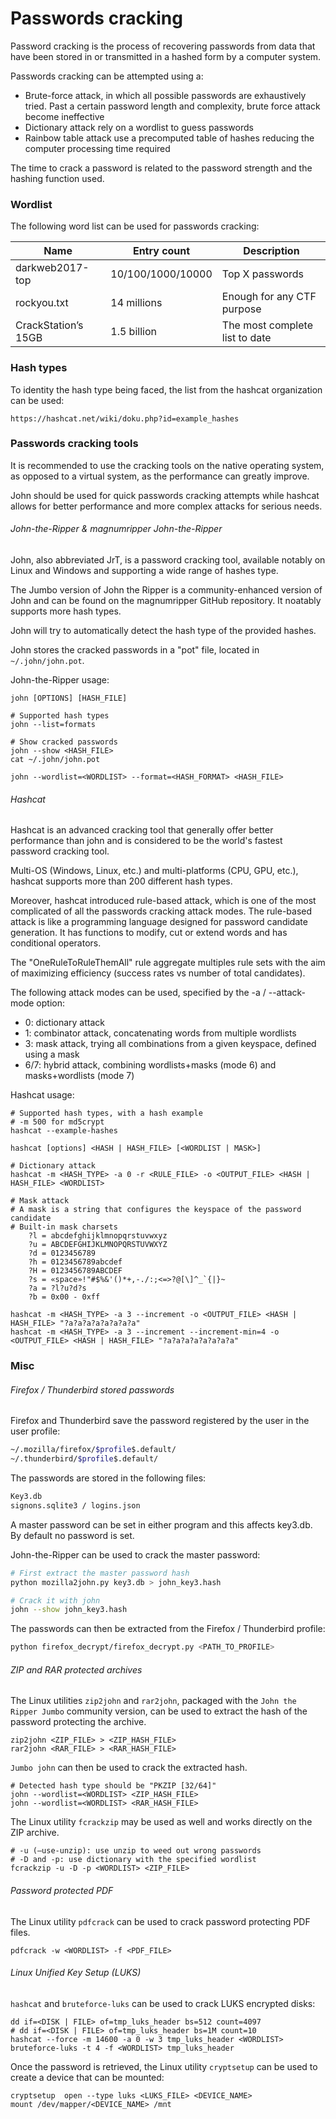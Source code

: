 # Passwords cracking

Password cracking is the process of recovering passwords from data that have
been stored in or transmitted in a hashed form by a computer system.  

Passwords cracking can be attempted using a:
  - Brute-force attack, in which all possible passwords are exhaustively
    tried. Past a certain password length and complexity, brute force attack
    become ineffective
  - Dictionary attack rely on a wordlist to guess passwords
  - Rainbow table attack use a precomputed table of hashes reducing the
    computer processing time required

The time to crack a password is related to the password strength and the
hashing function used.

### Wordlist

The following word list can be used for passwords cracking:

| Name | Entry count | Description |
|------|-------------|-------------|
| darkweb2017-top | 10/100/1000/10000 | Top X passwords |
| rockyou.txt | 14 millions | Enough for any CTF purpose |
| CrackStation’s 15GB | 1.5 billion | The most complete list to date |  

### Hash types

To identity the hash type being faced, the list from the hashcat organization
can be used:

```
https://hashcat.net/wiki/doku.php?id=example_hashes
```

### Passwords cracking tools

It is recommended to use the cracking tools on the native operating system,
as opposed to a virtual system, as the performance can greatly improve.

John should be used for quick passwords cracking attempts while hashcat allows
for better performance and more complex attacks for serious needs.

###### John-the-Ripper & magnumripper John-the-Ripper

John, also abbreviated JrT, is a password cracking tool, available notably on
Linux and Windows and supporting a wide range of hashes type.

The Jumbo version of John the Ripper is a community-enhanced version of John and
can be found on the magnumripper GitHub repository. It noatably supports more
hash types.

John will try to automatically detect the hash type of the provided hashes.

John stores the cracked passwords in a "pot" file, located in
`~/.john/john.pot`.

John-the-Ripper usage:

```
john [OPTIONS] [HASH_FILE]

# Supported hash types
john --list=formats

# Show cracked passwords
john --show <HASH_FILE>
cat ~/.john/john.pot

john --wordlist=<WORDLIST> --format=<HASH_FORMAT> <HASH_FILE>
```

###### Hashcat

Hashcat is an advanced cracking tool that generally offer better performance
than john and is considered to be the world's fastest password cracking tool.

Multi-OS (Windows, Linux, etc.) and multi-platforms (CPU, GPU, etc.), hashcat
supports more than 200 different hash types.

Moreover, hashcat introduced rule-based attack, which is one of the most
complicated of all the passwords cracking attack modes. The rule-based attack
is like a programming language designed for password candidate generation. It
has functions to modify, cut or extend words and has conditional operators.

The "OneRuleToRuleThemAll" rule aggregate multiples rule sets with the aim of
maximizing efficiency (success rates vs number of total candidates).

The following attack modes can be used, specified by the -a / --attack-mode
option:
  - 0: dictionary attack
  - 1: combinator attack, concatenating words from multiple wordlists
  - 3: mask attack, trying all combinations from a given keyspace, defined
    using a mask
  - 6/7: hybrid attack, combining wordlists+masks (mode 6) and masks+wordlists
    (mode 7)

Hashcat usage:

```
# Supported hash types, with a hash example
# -m 500 for md5crypt
hashcat --example-hashes

hashcat [options] <HASH | HASH_FILE> [<WORDLIST | MASK>]

# Dictionary attack
hashcat -m <HASH_TYPE> -a 0 -r <RULE_FILE> -o <OUTPUT_FILE> <HASH | HASH_FILE> <WORDLIST>

# Mask attack
# A mask is a string that configures the keyspace of the password candidate
# Built-in mask charsets
    ?l = abcdefghijklmnopqrstuvwxyz
    ?u = ABCDEFGHIJKLMNOPQRSTUVWXYZ
    ?d = 0123456789
    ?h = 0123456789abcdef
    ?H = 0123456789ABCDEF
    ?s = «space»!"#$%&'()*+,-./:;<=>?@[\]^_`{|}~
    ?a = ?l?u?d?s
    ?b = 0x00 - 0xff

hashcat -m <HASH_TYPE> -a 3 --increment -o <OUTPUT_FILE> <HASH | HASH_FILE> "?a?a?a?a?a?a?a?a"
hashcat -m <HASH_TYPE> -a 3 --increment --increment-min=4 -o <OUTPUT_FILE> <HASH | HASH_FILE> "?a?a?a?a?a?a?a?a"
```

### Misc

###### Firefox / Thunderbird stored passwords

Firefox and Thunderbird save the password registered by the user in the user
profile:

```bash
~/.mozilla/firefox/$profile$.default/
~/.thunderbird/$profile$.default/
```

The passwords are stored in the following files:

```bash
Key3.db
signons.sqlite3 / logins.json
```

A master password can be set in either program and this affects key3.db. By
default no password is set.

John-the-Ripper can be used to crack the master password:

```bash
# First extract the master password hash
python mozilla2john.py key3.db > john_key3.hash

# Crack it with john
john --show john_key3.hash
```

The passwords can then be extracted from the Firefox / Thunderbird profile:

```bash
python firefox_decrypt/firefox_decrypt.py <PATH_TO_PROFILE>
```

###### ZIP and RAR protected archives

The Linux utilities `zip2john` and `rar2john`, packaged with the `John the
Ripper Jumbo` community version, can be used to extract the hash of the
password protecting the archive.

```
zip2john <ZIP_FILE> > <ZIP_HASH_FILE>
rar2john <RAR_FILE> > <RAR_HASH_FILE>
```

`Jumbo john` can then be used to crack the extracted hash.

```
# Detected hash type should be "PKZIP [32/64]"
john --wordlist=<WORDLIST> <ZIP_HASH_FILE>
john --wordlist=<WORDLIST> <RAR_HASH_FILE>
```

The Linux utility `fcrackzip` may be used as well and works directly on the ZIP
archive.

```
# -u (–use-unzip): use unzip to weed out wrong passwords
# -D and -p: use dictionary with the specified wordlist
fcrackzip -u -D -p <WORDLIST> <ZIP_FILE>
```

###### Password protected PDF

The Linux utility `pdfcrack` can be used to crack password protecting PDF files.

```
pdfcrack -w <WORDLIST> -f <PDF_FILE>
```

###### Linux Unified Key Setup (LUKS)

`hashcat` and `bruteforce-luks` can be used to crack LUKS encrypted disks:

```
dd if=<DISK | FILE> of=tmp_luks_header bs=512 count=4097
# dd if=<DISK | FILE> of=tmp_luks_header bs=1M count=10
hashcat --force -m 14600 -a 0 -w 3 tmp_luks_header <WORDLIST>
bruteforce-luks -t 4 -f <WORDLIST> tmp_luks_header
```

Once the password is retrieved, the Linux utility `cryptsetup` can be used to
create a device that can be mounted:

```
cryptsetup  open --type luks <LUKS_FILE> <DEVICE_NAME>
mount /dev/mapper/<DEVICE_NAME> /mnt
```

